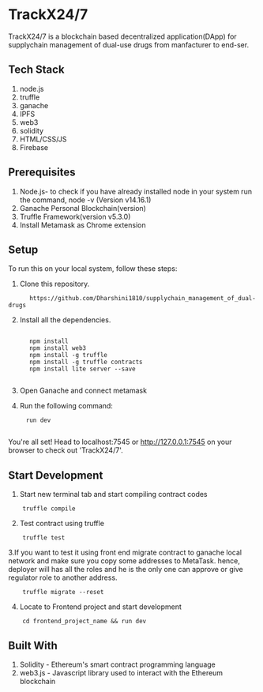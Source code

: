 # TrackX24/7

TrackX24/7 is a blockchain based decentralized application(DApp) for supplychain management of dual-use drugs from manfacturer to end-ser.

## Tech Stack
1. node.js
2. truffle
3. ganache
4. IPFS
5. web3
6. solidity
7. HTML/CSS/JS
8. Firebase
 
## Prerequisites

1. Node.js- to check if you have already installed node in your system run the command, node -v (Version v14.16.1)
2. Ganache Personal Blockchain(version)
3. Truffle Framework(version v5.3.0)
4. Install Metamask as Chrome extension

## Setup

To run this on your local system, follow these steps:

1. Clone this repository.
```
      https://github.com/Dharshini1810/supplychain_management_of_dual-drugs
```

2. Install all the dependencies.
```

      npm install
      npm install web3
      npm install -g truffle
      npm install -g truffle contracts
      npm install lite server --save
      
```
3. Open Ganache and connect metamask

4. Run the following command:
```
     run dev
      
```
You're all set! Head to localhost:7545 or http://127.0.0.1:7545 on your browser to check out 'TrackX24/7'.

## Start Development
1. Start new terminal tab and start compiling contract codes

```
    truffle compile

```
2. Test contract using truffle

```
    truffle test

```
3.If you want to test it using front end migrate contract to ganache local network and make sure you copy some addresses to MetaTask. hence, deployer will has all the roles and he is the only one can approve or give regulator role to another address.

```
    truffle migrate --reset

```
4. Locate to Frontend project and start development

```
    cd frontend_project_name && run dev

```

## Built With
1. Solidity - Ethereum's smart contract programming language
2. web3.js - Javascript library used to interact with the Ethereum blockchain
